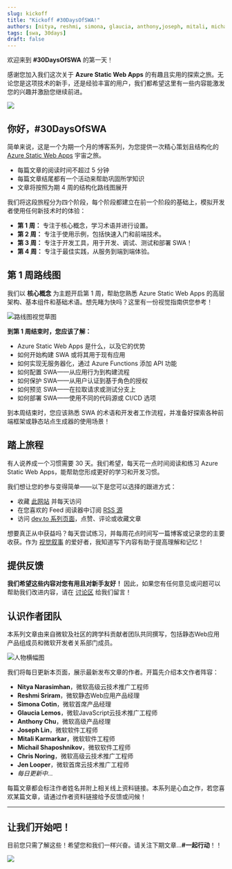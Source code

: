 ```yaml
---
slug: kickoff
title: "Kickoff #30DaysOfSWA!"
authors: [nitya, reshmi, simona, glaucia, anthony,joseph, mitali, michail]
tags: [swa, 30days]
draft: false
---
```


欢迎来到 **#30DaysOfSWA** 的第一天！

感谢您加入我们这次关于 **Azure Static Web Apps** 的有趣且实用的探索之旅。无论您是这项技术的新手，还是经验丰富的用户，我们都希望这里有一些内容能激发您的兴趣并激励您继续前进。

![](../static/img/series/banner-kickoff.png)

## 你好，#30DaysOfSWA

简单来说，这是一个为期一个月的博客系列，为您提供一次精心策划且结构化的 [Azure Static Web Apps](https://docs.microsoft.com/en-us/azure/static-web-apps/overview?WT.mc_id=30daysofswa-61155-cxall) 宇宙之旅。

* 每篇文章的阅读时间不超过 5 分钟
 * 每篇文章结尾都有一个活动来帮助巩固所学知识
 * 文章将按照为期 4 周的结构化路线图展开

我们将这段旅程分为四个阶段，每个阶段都建立在前一个阶段的基础上，模拟开发者使用任何新技术时的体验：

* **第 1 周：** 专注于核心概念，学习术语并进行设置。
 * **第 2 周：** 专注于使用示例，包括快速入门和前端技术。
 * **第 3 周：** 专注于开发工具，用于开发、调试、测试和部署 SWA！
 * **第 4 周：** 专注于最佳实践，从服务到端到端体验。

## 第 1 周路线图

我们以 **核心概念** 为主题开启第 1 周，帮助您熟悉 Azure Static Web Apps 的高层架构、基本组件和基础术语。想先睹为快吗？这里有一份视觉指南供您参考！

![路线图视觉草图](../static/img/png/week1-roadmap.png)

**到第 1 周结束时，您应该了解：**

* Azure Static Web Apps 是什么，以及它的优势
 * 如何开始构建 SWA 或将其用于现有应用
 * 如何实现无服务器化，通过 Azure Functions 添加 API 功能
 * 如何配置 SWA——从应用行为到构建流程
 * 如何保护 SWA——从用户认证到基于角色的授权
 * 如何预览 SWA——在拉取请求或测试分支上
 * 如何部署 SWA——使用不同的代码源或 CI/CD 选项

到本周结束时，您应该熟悉 SWA 的术语和开发者工作流程，并准备好探索各种前端框架或静态站点生成器的使用场景！

## 踏上旅程

有人说养成一个习惯需要 30 天。我们希望，每天花一点时间阅读和练习 Azure Static Web Apps，能帮助您形成更好的学习和开发习惯。

我们想让您的参与变得简单——以下是您可以选择的跟进方式：

* 收藏 [此网站](https://aka.ms/30DaysofSWA) 并每天访问
 * 在您喜欢的 Feed 阅读器中订阅 [RSS 源](https://aka.ms/30DaysOfSWA/rss)
 * 访问 [dev.to 系列页面](https://dev.to/nitya/series/17901)，点赞、评论或收藏文章

想要真正从中获益吗？每天尝试练习，并每周花点时间写一篇博客或记录您的主要收获。作为 [视觉叙事](https://twitter.com/sketchthedocs) 的爱好者，我知道写下内容有助于提高理解和记忆！

## 提供反馈

**我们希望这些内容对您有用且对新手友好！** 因此，如果您有任何意见或问题可以帮助我们改进内容，请在 [讨论区](https://github.com/orgs/staticwebdev/discussions/categories/-30daysofswa) 给我们留言！

## 认识作者团队

本系列文章由来自微软及社区的跨学科贡献者团队共同撰写，包括静态Web应用产品组成员和微软开发者关系部门成员。

![人物横幅图](../static/img/series/series-people.png)

我们将每日更新本页面，展示最新发布文章的作者。开篇先介绍本文作者阵容：

* **Nitya Narasimhan**，微软高级云技术推广工程师
 * **Reshmi Sriram**，微软静态Web应用产品经理
 * **Simona Cotin**，微软首席产品经理
 * **Glaucia Lemos**，微软JavaScript云技术推广工程师
 * **Anthony Chu**，微软高级产品经理
 * **Joseph Lin**，微软软件工程师
 * **Mitali Karmarkar**，微软软件工程师
 * **Michail Shaposhnikov**，微软软件工程师
 * **Chris Noring**，微软高级云技术推广工程师
 * **Jen Looper**，微软首席云技术推广工程师
 * _每日更新中..._

每篇文章都会标注作者姓名并附上相关线上资料链接。本系列是心血之作，若您喜欢某篇文章，请通过作者资料链接给予反馈或问候！

---

## 让我们开始吧！

目前您只需了解这些！希望您和我们一样兴奋。请关注下期文章...**#一起行动**！！

![](../static/img/svg/logo.svg)